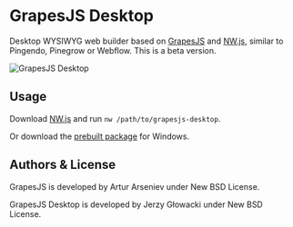 # GrapesJS Desktop

Desktop WYSIWYG web builder based on [GrapesJS](http://grapesjs.com/) and [NW.js](http://nwjs.io/), similar to Pingendo, Pinegrow or Webflow. This is a beta version.

![GrapesJS Desktop](https://i.imgur.com/jTVn9II.png)

## Usage

Download [NW.js](http://nwjs.io/) and run `nw /path/to/grapesjs-desktop`.

Or download the [prebuilt package](https://github.com/niutech/grapesjs-desktop/releases) for Windows.

## Authors & License

GrapesJS is developed by Artur Arseniev under New BSD License.

GrapesJS Desktop is developed by Jerzy Głowacki under New BSD License.